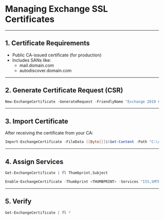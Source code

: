 
# Managing Exchange SSL Certificates

---

## 1. Certificate Requirements

- Public CA-issued certificate (for production)
- Includes SANs like:
  - mail.domain.com
  - autodiscover.domain.com

---

## 2. Generate Certificate Request (CSR)

```powershell
New-ExchangeCertificate -GenerateRequest -FriendlyName "Exchange 2019 Cert" -SubjectName "CN=mail.domain.com" -DomainName mail.domain.com, autodiscover.domain.com -PrivateKeyExportable $true -Path "C:\CertRequest.req"
```

---

## 3. Import Certificate

After receiving the certificate from your CA:

```powershell
Import-ExchangeCertificate -FileData ([Byte[]]$(Get-Content -Path "C:\cert.cer" -Encoding byte -ReadCount 0))
```

---

## 4. Assign Services

```powershell
Get-ExchangeCertificate | fl Thumbprint,Subject

Enable-ExchangeCertificate -Thumbprint <THUMBPRINT> -Services "IIS,SMTP,IMAP,POP"
```

---

## 5. Verify

```powershell
Get-ExchangeCertificate | fl *
```
